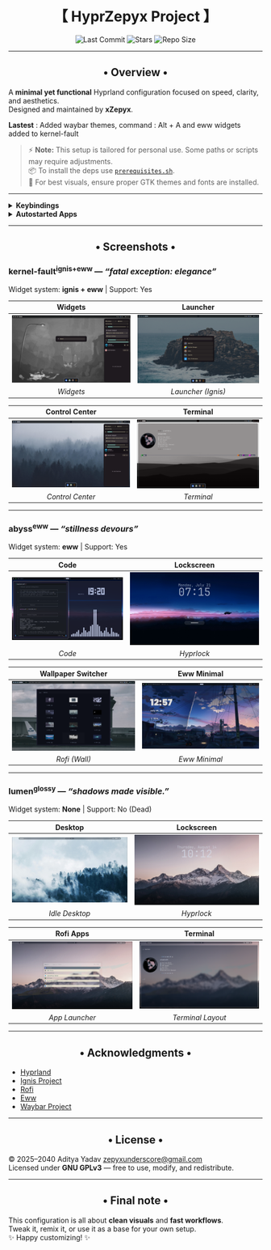 <div align="center">
  <h1>【 HyprZepyx Project 】</h1>
</div>

<div align="center">
  
![Last Commit](https://img.shields.io/github/last-commit/xZepyx/HyprZepyx?&style=for-the-badge&color=8ad7eb&logo=git&logoColor=D9E0EE&labelColor=1E202B)
![Stars](https://img.shields.io/github/stars/xZepyx/HyprZepyx?style=for-the-badge&logo=andela&color=86dbd7&logoColor=D9E0EE&labelColor=1E202B)
![Repo Size](https://img.shields.io/github/repo-size/xZepyx/HyprZepyx?color=86dbce&label=SIZE&logo=protondrive&style=for-the-badge&logoColor=D9E0EE&labelColor=1E202B)

</div>

---

<div align="center">
  <h2>• Overview •</h2>
</div>

A **minimal yet functional** Hyprland configuration focused on speed, clarity, and aesthetics.  
Designed and maintained by **xZepyx**.  

**Lastest** : Added waybar themes, command : Alt + A and eww widgets added to kernel-fault

> ⚡ **Note:** This setup is tailored for personal use. Some paths or scripts may require adjustments.  
> 📦 To install the deps use [`prerequisites.sh`](prerequisites.sh).  
> 🎨 For best visuals, ensure proper GTK themes and fonts are installed.  

---

<details>
  <summary><b>Keybindings</b></summary>

| Combo           | Action                                |
|-----------------|---------------------------------------|
| `Super + Enter` | Launch Kitty Terminal                 |
| `Super + C`     | Kill focused window                   |
| `Super + M`     | Exit Hyprland session                 |
| `Super + E`     | Open file manager (Nautilus)          |
| `Super + V`     | Toggle floating window                |
| `Super + D`     | Open Rofi app launcher                |
| `Super + Q`     | Open power menu                       |
| `Super + P`     | Toggle pseudotiling                   |
| `Super + J`     | Toggle split mode                     |
| `Super + Space` | Toggle fullscreen                     |
| `Super + B`     | Open wallpaper switcher               |
| `Super + W`     | Launch Firefox                        |
| `Super + F`     | Launch text editor                    |
| `Alt + L`       | Lock screen (Hyprlock)                |
| `Alt + D`       | Region screenshot (grim+slurp)        |

**Workspace controls:**  
- `Super + [1-0]` → Switch workspaces  
- `Super + Shift + [1-0]` → Move window to workspace  
- `Super + Arrow Keys` → Move focus  
- `Super + Mouse Wheel` → Cycle workspaces  

**Mouse binds:**  
- `Super + Left Click` → Move window  
- `Super + Right Click` → Resize window  

**Media / Volume / Brightness:**  
- `XF86AudioRaiseVolume` → Volume +5%  
- `XF86AudioLowerVolume` → Volume -5%  
- `XF86AudioMute` → Toggle mute  
- `XF86AudioMicMute` → Toggle mic mute  
- `XF86MonBrightnessUp/Down` → Brightness ±5%  
- `XF86AudioNext/Prev/Play/Pause` → Media control  

</details>

<details>
  <summary><b>Autostarted Apps</b></summary>

- `kitty` — Terminal  
- `waybar` — Status bar  
- `swww-daemon` — Wallpaper  
- `swaync` — Notifications  
- `eww` — Widgets  

</details>

---

<div align="center">
  <h2>• Screenshots •</h2>
</div>

### kernel-fault<sup>ignis+eww</sup> — *“fatal exception: elegance”* 

Widget system: **ignis + eww** | Support: Yes

| Widgets | Launcher |
|:-------:|:--------:|
| ![Widgets](.previews/kernel-fault/widgets.png) | ![Launcher](.previews/kernel-fault/launcher.png) |
| *Widgets* | *Launcher (Ignis)* |

| Control Center | Terminal |
|:--------------:|:--------:|
| ![Control Center](.previews/kernel-fault/control-center.png) | ![Terminal](.previews/kernel-fault/kitty.png) |
| *Control Center* | *Terminal* |

---

### abyss<sup>eww</sup> — *“stillness devours”*  

Widget system: **eww** | Support: Yes

| Code | Lockscreen |
|:----:|:----------:|
| ![Code](.previews/Abyss/Code.png) | ![Hyprlock](.previews/Abyss/hyprlock.png) |
| *Code* | *Hyprlock* |

| Wallpaper Switcher | Eww Minimal |
|:-----------------:|:-----------:|
| ![Rofi Wall](.previews/Abyss/rofi-wayland-wall.png) | ![Eww Minimal](.previews/Abyss/eww-minimal.png) |
| *Rofi (Wall)* | *Eww Minimal* |

---

### lumen<sup>glossy</sup> — *“shadows made visible.”*  

Widget system: **None** | Support: No (Dead)  

| Desktop | Lockscreen |
|:-------:|:----------:|
| ![Desktop](.previews/Lumen/desktop.png) | ![Hyprlock](.previews/Lumen/hyprlock.png) |
| *Idle Desktop* | *Hyprlock* |

| Rofi Apps | Terminal |
|:---------:|:--------:|
| ![Rofi Apps](.previews/Lumen/rofi-op.png) | ![Terminal](.previews/Lumen/Terminal.png) |
| *App Launcher* | *Terminal Layout* |

---

<div align="center">
  <h2>• Acknowledgments •</h2>
</div>

- [Hyprland](https://github.com/hyprwm/hyprland)
- [Ignis Project](https://github.com/ignis-sh/ignis)
- [Rofi](https://github.com/davatorium/rofi)
- [Eww](https://elkowar.github.io/eww/)  
- [Waybar Project](https://github.com/Alexays/Waybar)  

---

<div align="center">
  <h2>• License •</h2>
</div>

© 2025–2040 Aditya Yadav <zepyxunderscore@gmail.com>  
Licensed under **GNU GPLv3** — free to use, modify, and redistribute.  

---

<div align="center">
  <h2>• Final note •</h2>
</div>

This configuration is all about **clean visuals** and **fast workflows**.  
Tweak it, remix it, or use it as a base for your own setup.  
✨ Happy customizing! ✨

